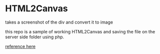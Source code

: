# HTML2Canvas

takes a screenshot of the div and convert it to image

this repo is a sample of working HTML2Canvas and saving the file on the server side folder using php.

[reference here](https://www.youtube.com/watch?v=kodKpCIypoc&t=472s)